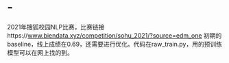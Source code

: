 # -
2021年搜狐校园NLP比赛，比赛链接https://www.biendata.xyz/competition/sohu_2021/?source=edm_one
初期的baseline，线上成绩在0.69，还需要进行优化。代码在raw_train.py，用的预训练模型可以在网上找的到。
